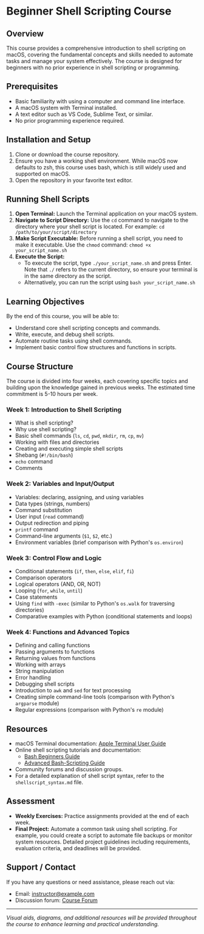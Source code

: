 # Beginner Shell Scripting Course

## Overview

This course provides a comprehensive introduction to shell scripting on macOS, covering the fundamental concepts and skills needed to automate tasks and manage your system effectively. The course is designed for beginners with no prior experience in shell scripting or programming.

## Prerequisites

- Basic familiarity with using a computer and command line interface.
- A macOS system with Terminal installed.
- A text editor such as VS Code, Sublime Text, or similar.
- No prior programming experience required.

## Installation and Setup

1. Clone or download the course repository.
2. Ensure you have a working shell environment. While macOS now defaults to zsh, this course uses bash, which is still widely used and supported on macOS.
3. Open the repository in your favorite text editor.

## Running Shell Scripts

1.  **Open Terminal:** Launch the Terminal application on your macOS system.
2.  **Navigate to Script Directory:** Use the `cd` command to navigate to the directory where your shell script is located. For example: `cd /path/to/your/script/directory`
3.  **Make Script Executable:** Before running a shell script, you need to make it executable. Use the `chmod` command: `chmod +x your_script_name.sh`
4.  **Execute the Script:**
    *   To execute the script, type `./your_script_name.sh` and press Enter. Note that `./` refers to the current directory, so ensure your terminal is in the same directory as the script.
    *   Alternatively, you can run the script using `bash your_script_name.sh`

## Learning Objectives

By the end of this course, you will be able to:
- Understand core shell scripting concepts and commands.
- Write, execute, and debug shell scripts.
- Automate routine tasks using shell commands.
- Implement basic control flow structures and functions in scripts.

## Course Structure

The course is divided into four weeks, each covering specific topics and building upon the knowledge gained in previous weeks. The estimated time commitment is 5-10 hours per week.

### Week 1: Introduction to Shell Scripting

- What is shell scripting?
- Why use shell scripting?
- Basic shell commands (`ls`, `cd`, `pwd`, `mkdir`, `rm`, `cp`, `mv`)
- Working with files and directories
- Creating and executing simple shell scripts
- Shebang (`#!/bin/bash`)
- `echo` command
- Comments

### Week 2: Variables and Input/Output

- Variables: declaring, assigning, and using variables
- Data types (strings, numbers)
- Command substitution
- User input (`read` command)
- Output redirection and piping
- `printf` command
- Command-line arguments (`$1`, `$2`, etc.)
- Environment variables (brief comparison with Python's `os.environ`)

### Week 3: Control Flow and Logic

- Conditional statements (`if`, `then`, `else`, `elif`, `fi`)
- Comparison operators
- Logical operators (AND, OR, NOT)
- Looping (`for`, `while`, `until`)
- Case statements
- Using `find` with `-exec` (similar to Python's `os.walk` for traversing directories)
- Comparative examples with Python (conditional statements and loops)

### Week 4: Functions and Advanced Topics

- Defining and calling functions
- Passing arguments to functions
- Returning values from functions
- Working with arrays
- String manipulation
- Error handling
- Debugging shell scripts
- Introduction to `awk` and `sed` for text processing
- Creating simple command-line tools (comparison with Python's `argparse` module)
- Regular expressions (comparison with Python's `re` module)

## Resources

- macOS Terminal documentation: [Apple Terminal User Guide](https://support.apple.com/guide/terminal/welcome/mac)
- Online shell scripting tutorials and documentation:
    - [Bash Beginners Guide](https://www.gnu.org/software/bash/manual/html_node/Bash-Beginner_0027s-Guide.html)
    - [Advanced Bash-Scripting Guide](https://www.tldp.org/LDP/abs/html/)
- Community forums and discussion groups.
- For a detailed explanation of shell script syntax, refer to the `shellscript_syntax.md` file.

## Assessment

- **Weekly Exercises:** Practice assignments provided at the end of each week.
- **Final Project:** Automate a common task using shell scripting. For example, you could create a script to automate file backups or monitor system resources. Detailed project guidelines including requirements, evaluation criteria, and deadlines will be provided.

## Support / Contact

If you have any questions or need assistance, please reach out via:
- Email: instructor@example.com
- Discussion forum: [Course Forum](https://example.com/forum)

---

*Visual aids, diagrams, and additional resources will be provided throughout the course to enhance learning and practical understanding.*